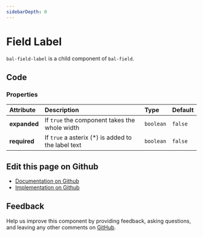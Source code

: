 ```yaml
---
sidebarDepth: 0
---
```



# Field Label

`bal-field-label` is a child component of `bal-field`.




<ClientOnly><docs-component-tabs></docs-component-tabs></ClientOnly>

<!-- docs:child of bal-field -->


## Code

### Properties


| Attribute    | Description                                        | Type      | Default |
| :----------- | :------------------------------------------------- | :-------- | :------ |
| **expanded** | If `true` the component takes the whole width      | `boolean` | `false` |
| **required** | If `true` a asterix (*) is added to the label text | `boolean` | `false` |




## Edit this page on Github

* [Documentation on Github](https://github.com/baloise/design-system/blob/master/docs/src/components/components/bal-field-label.md)
* [Implementation on Github](https://github.com/baloise/design-system/blob/master/packages/components/src/components/bal-field-label)

## Feedback

Help us improve this component by providing feedback, asking questions, and leaving any other comments on [GitHub](https://github.com/baloise/design-system/issues/new).

